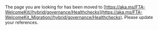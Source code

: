 The page you are looking for has been moved to [https://aka.ms/FTA-WelcomeKit//hybrid/governance/Healthchecks](https://aka.ms/FTA-WelcomeKit_Migration//hybrid/governance/Healthchecks). Please update your references.
